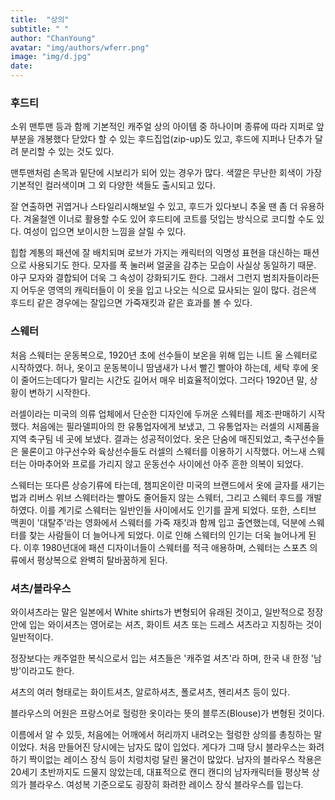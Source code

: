 ```yaml
---
title:  "상의"
subtitle: " "
author: "ChanYoung"
avatar: "img/authors/wferr.png"
image: "img/d.jpg"
date:   
---
```


### 후드티
소위 맨투맨 등과 함께 기본적인 캐주얼 상의 아이템 중 하나이며 종류에 따라 지퍼로 앞부분을 개봉했다 닫았다 할 수 있는 후드집업(zip-up)도 있고, 후드에 지퍼나 단추가 달려 분리할 수 있는 것도 있다.

맨투맨처럼 손목과 밑단에 시보리가 되어 있는 경우가 많다. 색깔은 무난한 회색이 가장 기본적인 컬러색이며 그 외 다양한 색들도 출시되고 있다.

잘 연출하면 귀엽거나 스타일리시해보일 수 있고, 후드가 있다보니 추울 땐 좀 더 유용하다. 겨울철엔 이너로 활용할 수도 있어 후드티에 코트를 덧입는 방식으로 코디할 수도 있다. 여성이 입으면 보이시한 느낌을 살릴 수 있다.

힙합 계통의 패션에 잘 배치되며 로브가 가지는 캐릭터의 익명성 표현을 대신하는 패션으로 사용되기도 한다. 모자를 푹 눌러써 얼굴을 감추는 모습이 사실상 동일하기 때문. 야구 모자와 결합되어 더욱 그 속성이 강화되기도 한다. 그래서 그런지 범죄자들이라든지 어두운 영역의 캐릭터들이 이 옷을 입고 나오는 식으로 묘사되는 일이 많다. 검은색 후드티 같은 경우에는 잘입으면 가죽재킷과 같은 효과를 볼 수 있다.

### 스웨터
처음 스웨터는 운동복으로, 1920년 초에 선수들이 보온을 위해 입는 니트 울 스웨터로 시작하였다. 허나, 옷이고 운동복이니 땀냄새가 나서 빨긴 빨아야 하는데, 세탁 후에 옷이 줄어드는데다가 말리는 시간도 길어서 매우 비효율적이었다. 그러다 1920년 말, 상황이 변하기 시작한다.

러셀이라는 미국의 의류 업체에서 단순한 디자인에 두꺼운 스웨터를 제조·판매하기 시작했다. 처음에는 필라델피아의 한 유통업자에게 보냈고, 그 유통업자는 러셀의 시제품을 지역 축구팀 네 곳에 보냈다. 결과는 성공적이었다. 옷은 단숨에 매진되었고, 축구선수들은 물론이고 야구선수와 육상선수들도 러셀의 스웨터를 이용하기 시작했다. 어느새 스웨터는 아마추어와 프로를 가리지 않고 운동선수 사이에선 아주 흔한 의복이 되었다.

스웨터는 또다른 상승기류에 타는데, 챔피온이란 미국의 브랜드에서 옷에 글자를 새기는 법과 리버스 위브 스웨터라는 빨아도 줄어들지 않는 스웨터, 그리고 스웨터 후드를 개발하였다. 이를 계기로 스웨터는 일반인들 사이에서도 인기를 끌게 되었다. 또한, 스티브 맥퀸이 '대탈주'라는 영화에서 스웨터를 가죽 재킷과 함께 입고 출연했는데, 덕분에 스웨터를 찾는 사람들이 더 늘어나게 되었다. 이로 인해 스웨터의 인기는 더욱 늘어나게 된다. 이후 1980년대에 패션 디자이너들이 스웨터를 적극 애용하며, 스웨터는 스포츠 의류에서 평상복으로 완벽히 탈바꿈하게 된다.

### 셔츠/블라우스
와이셔츠라는 말은 일본에서 White shirts가 변형되어 유래된 것이고, 일반적으로 정장 안에 입는 와이셔츠는 영어로는 셔츠, 화이트 셔츠 또는 드레스 셔츠라고 지칭하는 것이 일반적이다.

정장보다는 캐주얼한 복식으로서 입는 셔츠들은 '캐주얼 셔츠'라 하며, 한국 내 한정 '남방'이라고도 한다.

셔츠의 여러 형태로는 화이트셔츠, 알로하셔츠, 폴로셔츠, 헨리셔츠 등이 있다.

블라우스의 어원은 프랑스어로 헐렁한 옷이라는 뜻의 블루즈(Blouse)가 변형된 것이다.

이름에서 알 수 있듯, 처음에는 어깨에서 허리까지 내려오는 헐렁한 상의를 총칭하는 말이었다. 처음 만들어진 당시에는 남자도 많이 입었다. 게다가 그때 당시 블라우스는 화려하기 짝이없는 레이스 장식 등이 치렁치렁 달린 물건이 많았다. 남자의 블라우스 착용은 20세기 초반까지도 드물지 않았는데, 대표적으로 캔디 캔디의 남자캐릭터들 평상복 상의가 블라우스. 여성복 기준으로도 굉장히 화려한 레이스 장식 블라우스를 입는다.
